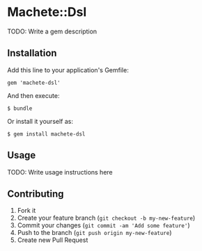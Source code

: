 # Machete::Dsl

TODO: Write a gem description

## Installation

Add this line to your application's Gemfile:

    gem 'machete-dsl'

And then execute:

    $ bundle

Or install it yourself as:

    $ gem install machete-dsl

## Usage

TODO: Write usage instructions here

## Contributing

1. Fork it
2. Create your feature branch (`git checkout -b my-new-feature`)
3. Commit your changes (`git commit -am 'Add some feature'`)
4. Push to the branch (`git push origin my-new-feature`)
5. Create new Pull Request
